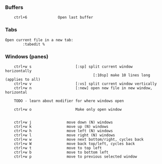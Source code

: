 
### Buffers

		ctrl+6				Open last buffer


### Tabs

	Open current file in a new tab:
			:tabedit %

### Windows (panes)

	

		ctrl+w s					[:sp] split current window horizontally
											[:10sp] make 10 lines long (applies to all)
		ctrl+w v					[:vs] split current window vertically
		ctrl+w n					[:new] open new file in new window, horizontal

		TODO - learn about modifier for where windows open

		ctrl+w o					Make only open window

		
		ctrl+w j				move down (N) windows
		ctrl+w k				move up (N) windows
		ctrl+w h				move left (N) windows
		ctrl+w l				move right (N) windows
		ctrl+w w				move next bottom/right, cycles back
		ctrl+w W				move back top/left, cycles back
		ctrl+w t				move to top left
		ctrl+w b				move to bottom left
		ctrl+w p				move to previous selected window

